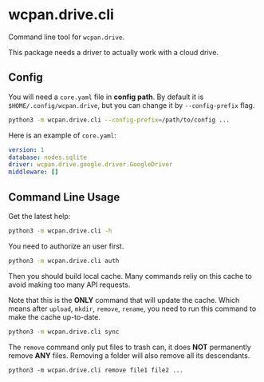 # wcpan.drive.cli

Command line tool for `wcpan.drive`.

This package needs a driver to actually work with a cloud drive.

## Config

You will need a `core.yaml` file in **config path**.
By default it is `$HOME/.config/wcpan.drive`, but you can change it by
`--config-prefix` flag.

```sh
python3 -m wcpan.drive.cli --config-prefix=/path/to/config ...
```

Here is an example of `core.yaml`:

```yaml
version: 1
database: nodes.sqlite
driver: wcpan.drive.google.driver.GoogleDriver
middleware: []
```

## Command Line Usage

Get the latest help:

```sh
python3 -m wcpan.drive.cli -h
```

You need to authorize an user first.

```sh
python3 -m wcpan.drive.cli auth
```

Then you should build local cache.
Many commands reliy on this cache to avoid making too many API requests.

Note that this is the **ONLY** command that will update the cache.
Which means after `upload`, `mkdir`, `remove`, `rename`, you need to run this
command to make the cache up-to-date.

```sh
python3 -m wcpan.drive.cli sync
```

The `remove` command only put files to trash can, it does **NOT** permanently
remove **ANY** files.
Removing a folder will also remove all its descendants.

```
python3 -m wcpan.drive.cli remove file1 file2 ...
```
